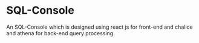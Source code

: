 # SQL-Console

An SQL-Console which is designed using react js for front-end and chalice and athena for back-end query processing. 